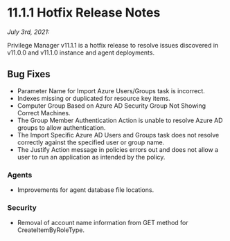 [title]: # (11.1.1 Release)
[tags]: # (on-premises,cloud)
[priority]: # (30090)
# 11.1.1 Hotfix Release Notes

_July 3rd, 2021:_

Privilege Manager v11.1.1 is a hotfix release to resolve issues discovered in v11.0.0 and v11.1.0 instance and agent deployments.

## Bug Fixes

* Parameter Name for Import Azure Users/Groups task is incorrect.
* Indexes missing or duplicated for resource key items.
* Computer Group Based on Azure AD Security Group Not Showing Correct Machines.
* The Group Member Authentication Action is unable to resolve Azure AD groups to allow authentication.
* The Import Specific Azure AD Users and Groups task does not resolve correctly against the specified user or group name.
* The Justify Action message in policies errors out and does not allow a user to run an application as intended by the policy.

### Agents

* Improvements for agent database file locations.

### Security

* Removal of account name information from GET method for CreateItemByRoleType.
